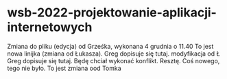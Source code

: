 # wsb-2022-projektowanie-aplikacji-internetowych

Zmiana do pliku (edycja) od Grześka, wykonana 4 grudnia o 11.40
To jest nowa linijka (zmiana od Łukasza). 
Greg dopisuje się tutaj. modyfikacja od Ł
Greg dopisuje się tutaj. Będę chciał wykonać konflikt.
Resztę.
Coś nowego, tego nie było.
To jest zmiana ood Tomka
